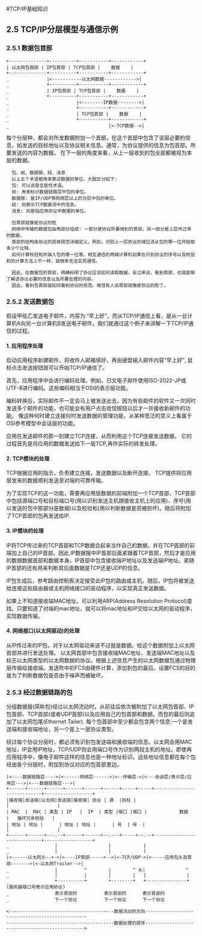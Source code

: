 #TCP/IP基础知识

## 2.5 TCP/IP分层模型与通信示例

### 2.5.1 数据包首部
```
+--------------+----------+-----------+------------+
| 以太网包首部 | IP包首部 | TCP包首部 |    数据    |
+--------------+----------+-----------+------------+
_              |<-----------以太网数据------------>|
_              +----------+-----------+------------+
_              | IP包首部 | TCP包首部 |    数据    |
_              +----------+-----------+------------+
_                         |<--------IP数据-------->|
_                         +-----------+------------+
_                         | TCP包首部 |    数据    |
_                         +-----------+------------+
_                                     |<-TCP数据-->|
```
  每个分层种，都会对所发数据附加一个首部，在这个首部中包含了该层必要的信息，如发送的目标地址以及协议相关信息。通常，为协议提供的信息为包首部，所要发送的内容为数据。 在下一层的角度来看，从上一层收到的包全部都被视为本层的数据。
  
```
  包、帧、数据报、段、消息
  以上五个术语都用来表述数据的单位，大致区分如下:
  包: 可以说是全能性术语。
  帧: 用来标识数据链路层中包的单位。 
  数据报: 是IP/UDP等网络层以上的分层中包的单位。 
  段: 则表示TCP数据流中的信息。
  消息: 则是指应用协议中数据的单位。
```

```
  包首部就像是协议的脸
  网络中传输的数据包由两部分组成: 一部分是协议所要用到的首部，另一部分是上层传过来的数据。
  首部的结构由协议的具体规范详细定义。例如，识别上一层协议的域应该从包的哪一位开始取多少个比特、
  如何计算校验和并插入包的哪一位等。相互通信的两端计算机如果在识别协议的序号以及校验和的计算方法上不一样，就根本无法实现通信。
  
  因此，在数据包的首部，明确标明了协议应该如何读取数据。反过来说，看到首部，也就能够了解该协议必要的信息以及所要处理的内容。
  因此，看到包首部就如同看到协议的规范。难怪有人说首部就像是协议的脸了。
```

### 2.5.2 发送数据包
  假设甲给乙发送电子邮件，内容为:“早上好”。而从TCP/IP通信上看，是从一台计算机A向另一台计算机B发送电子邮件。我们就通过这个例子来讲解一下TCP/IP通信的过程。
  
#### 1. 应用程序处理
  启动应用程序新建邮件，将收件人邮箱填好，再由键盘输入邮件内容"早上好", 鼠标点击发送按钮就可以开始TCP/IP通信了。
  
  首先，应用程序中会进行编码处理。例如，日文电子邮件使用ISO-2022-JP或UTF-8进行编码。这些编码相当于OSI的表示层功能。
  
  编码转换后，实际邮件不一定会马上被发送出去，因为有些邮件的软件又一次同时发送多个邮件的功能，也可能会有用户点击收信按钮以后才一并接收新邮件的功能。 像这种何时建立连接何时发送数据的管理功能，从某种宽泛的意义上看属于OSI参考模型中会话层的功能。
  
  应用在发送邮件的那一刻建立TCP连接，从而利用这个TCP连接发送数据。 它的过程首先是将应用的数据发送给下一层TCP,再作实际的转发处理。
  
#### 2. TCP模块的处理
  TCP根据应用的指示，负责建立连接，发送数据以及断开连接。 TCP提供将应用层发来的数据顺利发送至对端的可靠传输。
  
  为了实现TCP的这一功能，需要再应用层数据的前端附加一个TCP首部，TCP首部中包括源端口号和目标端口号(用以识别发送主机跟接收主机上的应用)、序号(用以发送的包中那部分是数据)以及校验和(用以判断数据是否被损坏)。随后将附加了TCP首部的包再发送给IP.
  
#### 3. IP模块的处理
  IP将TCP传过来的TCP首部和TCP数据合起来当作自己的数据，并在TCP首部的前端加上自己的IP首部。因此,IP数据报中IP首部后面紧跟着TCP首部，然后才是应用的数据数据首部和数据本身。IP首部中包含接收端IP地址以及发送端IP地址。紧随IP首部的还有用来判断其后面数据是TCP还是UDP的信息。
  
  IP包生成后，参考路由控制表决定接受此IP包的路由或主机。随后，IP包将被发送给连接这些路由器或主机网络接口的驱动程序，以实现真正发送数据。
  
  如果上不知道接收端MAC地址，可以利用ARP(Address Resolution Protocol)查找。只要知道了对端的mac地址，就可以将mac地址和IP交给以太网的驱动程序，实现数据传输。
  
#### 4. 网络接口(以太网驱动)的处理
  从IP传过来的IP包，对于以太网驱动来说不过就是数据。给这个数据附加上以太网首部并进行发送处理。 以太网首部中包含接收端MAC地址、发送端MAC地址以及标志以太网类型的以太网数据的协议。根据上述信息产生的以太网数据包通过物理层传输给接收端。发送吹中的FCS由硬件计算，添加到包的最后。设置FCS的目的是为了判断数据包是否由于噪声而被破坏。
  
### 2.5.3 经过数据链路的包

  分组数据报(简称包)经过以太网流动时，从前往后依次被附加了以太网包首部、IP包首部、TCP首部(或者UDP首部)以及应用自己的包首部和数据。而包的最后则追加了以太网包尾(Ethernet Tailer).
  每个包首部中至少都会包含两个信息:一个是发送端和接收端地址，另一个是上一层协议类型。
  
  经过每个协议分层时，都必须有识别包发送端和接收端的信息。以太网会用MAC地址，IP会用IP地址，TCP/UDP则会用端口号作为识别两段主机的地址。即使再应用程序中，像电子邮件这样的信息也是一种地址标识。这些地址信息都在每个包经由各个分层时，附加到协议对应的包首部里边。
  
```
|<----数据链路层---->|<------网络层------>|<--传输层->|<---会话层/表示层/应用层--->|<---数据链路层--->|
+------+------+------+------+------+------+-----+-----+----------------------------+------------------+
|接收端|发送端|以太网|发送端|接收端| 协议 | 源  |目标 |                            |                  |
| MAC  |  MAC | 类型 | IP   |  IP  | 类型 |端口 |端口 |            数据            |   循环冗余校验   |
| 地址 | 地址 |      | 地址 | 地址 |      | 号  | 号  |                            |                  |
+------+------+---.--+------+------+--.---+-----+--.--+----------------------------+------------------+
_                 |                   |            |      
_                 |                   |            |
|<------以太网头--+->|<----IP首部-----+-->|<-TCP/UDP->|<-----应用包头及首部------->|<-以太网Trailer-->|
_                 |          ^        |        ^ 头|               ^
_                 |          |        |        |   |               |
_                 +----------+        +--------+   +---------------+    (服务器端口号表示应用协议)
_                 表示首部的          表示首部的      表示首部的
_                 下一个协议          下一个协议      下一个协议

<---------------------------------------数据流动的方向------------------------------------------------
----------------------------------------数据处理的顺序----------------------------------------------->
```
